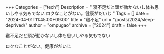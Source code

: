 +++
Categories = ["tech"]
Description = " 寝不足だと頭が動かないし体も思いしやる気もでない  ロクなことがない。健康がだいじ "
Tags = []
date = "2024-04-01T11:45:00+09:00"
title = "寝不足"
url = "/posts/2024/sleep-deprived/"
author = "ompugao"
archive = ["2024"]
draft = false
+++

<body>
<p>寝不足だと頭が動かないし体も思いしやる気もでない</p>

<p>ロクなことがない。健康がだいじ</p>
</body>
